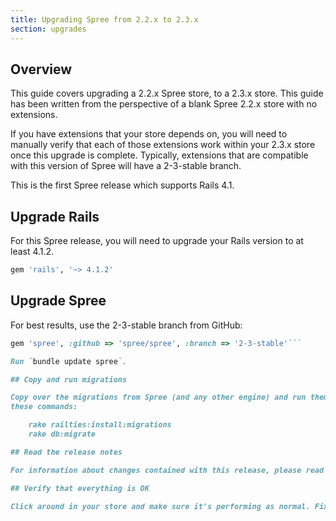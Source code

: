 ```yaml
---
title: Upgrading Spree from 2.2.x to 2.3.x
section: upgrades
---
```


## Overview

This guide covers upgrading a 2.2.x Spree store, to a 2.3.x store. This
guide has been written from the perspective of a blank Spree 2.2.x store with
no extensions.

If you have extensions that your store depends on, you will need to manually
verify that each of those extensions work within your 2.3.x store once this
upgrade is complete. Typically, extensions that are compatible with this
version of Spree will have a 2-3-stable branch.

This is the first Spree release which supports Rails 4.1.

## Upgrade Rails

For this Spree release, you will need to upgrade your Rails version to at least 4.1.2.

```ruby
gem 'rails', '~> 4.1.2'
```

## Upgrade Spree

For best results, use the 2-3-stable branch from GitHub:

```ruby
gem 'spree', :github => 'spree/spree', :branch => '2-3-stable'```

Run `bundle update spree`.

## Copy and run migrations

Copy over the migrations from Spree (and any other engine) and run them using
these commands:

    rake railties:install:migrations
    rake db:migrate

## Read the release notes

For information about changes contained with this release, please read the [2.3.0 Release Notes](http://guides.spreecommerce.com/release_notes/spree_2_3_0.html).

## Verify that everything is OK

Click around in your store and make sure it's performing as normal. Fix any deprecation warnings you see.
